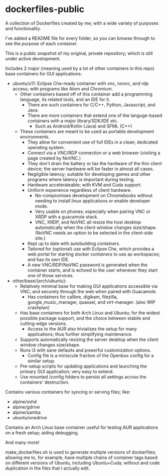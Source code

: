 # dockerfiles-public

A collection of Dockerfiles created by me; with a wide variety of purposes and functionality.

I've added a README file for every folder, so you can browse through to see the purpose of each container.

This is a public snapshot of my original, private repository; which is still under active development.


Includes 2 major (meaning used by a lot of other containers in this repo) base containers for GUI applications:
* ubuntu/x11: Eclipse Che-ready container with vnc, novnc, and rdp access; with programs like Atom and Chromium.
  * Other containers based off of this container add a programming language, its related tools, and an IDE for it.
    * There are such containers for C/C++, Python, Javascript, and Java.
    * There are more containers that extend one of the languge-based containers with a major library/SDK/IDE etc.
      * Such as Android/Kotlin (Java) and SFML (C++)
  * These containers are meant to be used as portable development environments.
    * They allow for convenient use of full IDEs in a clean; dedicated operating system.
    * Connect via a VNC/RDP connection or a web browser (visiting a page created by NoVNC.)
    * They don't drain the battery or tax the hardware of the thin client device; the server hardware will be faster in almost all cases.
    * Negligible latency; suitable for developing games and other programs where latency is important during testing.
    * Hardware accelerateable; with KVM and Cuda support.
    * Uniform experience regardless of client hardware.
      * No-compromises development on Chromebooks without needing to install linux applications or enable developer mode.
      * Very usable on phones; especially when pairing VNC or XRDP with a guacamole stack.
      * VNC, XRDP, and NoVNC all resize the host desktop automatically when the client window changes size/shape. (NoVNC needs an option to be selected in the client-side site.)
    * Kept up to date with autobuilding containers.
    * Tailored for (optional) use with Eclipse Che, which provides a web portal for starting docker containers to use as workspaces; and has its own IDE.
    * A new VNC/RDP/NoVNC password is generated when the container starts, and is echoed to the user whenever they start one of those services.
* other/base/(arch/ubuntu):
  * Relatively minimal base for making GUI applications accessible via VNC; and securely through the web when paired with Guacamole.
    * Has containers for calibre, digikam, filezilla, google_music_manager, quassel, and virt-manager. (also WIP crashplan)
  * Has base containers for both Arch Linux and Ubuntu; for the widest possible package support, and the choice between stabile and cutting-edge versions.
    * Access to the AUR also trivializes the setup for many applications; thus further simplifying maintenance.
  * Supports automatically resizing the server desktop when the client window changes size/shape.
  * Runs i3 with sane defaults and powerful customization options.
    * Config file is a miniscule fraction of the Openbox config for a similar setup.
  * Pre-setup scripts for updating applications and launching the primary GUI application; very easy to extend.
  * Use mounted /config folders to persist all settings across the containers' destruction.

Contains various containers for syncing or serving files; like:
* alpine/sshd
* alpine/gdrive
* alpine/samba
* ubuntu/onedrive

Contains an Arch Linux base container useful for testing AUR applications on a fresh setup; aiding debugging.

And many more!


make_dockerfiles.sh is used to generate multiple versions of dockerfiles; allowing me to, for example, have multiple chains of container tags based on different versions of Ubuntu, including Ubuntu+Cuda; without and code duplication in the files that I actually edit.